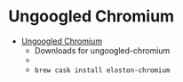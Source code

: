 # Ungoogled Chromium
- [Ungoogled Chromium](https://ungoogled-software.github.io/ungoogled-chromium-binaries/)
  -  Downloads for ungoogled-chromium
  - 
  - `brew cask install eloston-chromium`
